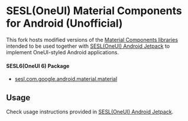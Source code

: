 # SESL(OneUI) Material Components for Android (Unofficial)

This fork hosts modified versions of the [Material Components libraries](https://github.com/material-components/material-components-android) intended to be used together with [SESL(OneUI) Android Jetpack](https://github.com/tribalfs/sesl-androidx) to implement OneUI-styled Android applications.

#### SESL6(OneUI 6) Package
- [sesl.com.google.android.material.material](https://github.com/tribalfs/sesl-material-components-android/packages/2110054)

## Usage
Check usage instructions provided in [SESL(OneUI) Android Jetpack](https://github.com/tribalfs/sesl-androidx).


